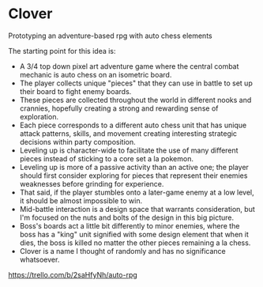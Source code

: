 # Clover
 Prototyping an adventure-based rpg with auto chess elements

The starting point for this idea is:
- A 3/4 top down pixel art adventure game where the central combat mechanic is auto chess on an isometric board.
- The player collects unique "pieces" that they can use in battle to set up their board to fight enemy boards.
- These pieces are collected throughout the world in different nooks and crannies, hopefully creating a strong and rewarding sense of exploration.
- Each piece corresponds to a different auto chess unit that has unique attack patterns, skills, and movement creating interesting strategic decisions within party composition.
- Leveling up is character-wide to facilitate the use of many different pieces instead of sticking to a core set a la pokemon.
- Leveling up is more of a passive activity than an active one; the player should first consider exploring for pieces that represent their enemies weaknesses before grinding for experience.
- That said, if the player stumbles onto a later-game enemy at a low level, it should be almost impossible to win.
- Mid-battle interaction is a design space that warrants consideration, but I'm focused on the nuts and bolts of the design in this big picture.
- Boss's boards act a little bit differently to minor enemies, where the boss has a "king" unit signified with some design element that when it dies, the boss is killed no matter the other pieces remaining a la chess.
- Clover is a name I thought of randomly and has no significance whatsoever.

https://trello.com/b/2saHfyNh/auto-rpg
